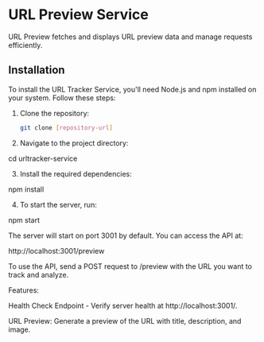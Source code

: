 # URL Preview Service

URL Preview fetches and displays URL preview data and manage requests efficiently.

## Installation

To install the URL Tracker Service, you'll need Node.js and npm installed on your system. Follow these steps:

1. Clone the repository:
   ```bash
   git clone [repository-url]

2. Navigate to the project directory:

cd urltracker-service

3.  Install the required dependencies:

npm install

4. To start the server, run:

npm start

The server will start on port 3001 by default. You can access the API at:

http://localhost:3001/preview

To use the API, send a POST request to /preview with the URL you want to track and analyze.

Features:

Health Check Endpoint - Verify server health at http://localhost:3001/.

URL Preview: Generate a preview of the URL with title, description, and image.

